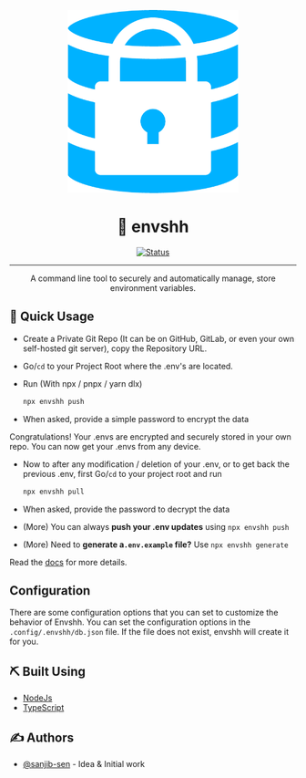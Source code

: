 <p align="center">
  <a href="" rel="noopener">
 <img width="300px" height="321px" src="/docs/src/assets/logo_blue.png" alt="envshh"></a>
</p>

<h1 align="center">🤫 envshh</h1>

<div align="center">

[![Status](https://img.shields.io/badge/status-active-success.svg)]()

</div>

---

<p align="center"> A command line tool to securely and automatically manage, store environment variables.
    <br>
</p>

## 🧐 Quick Usage

- Create a Private Git Repo (It can be on GitHub, GitLab, or even your own self-hosted git server), copy the Repository URL.
- Go/`cd` to your Project Root where the .env's are located.
- Run (With npx / pnpx / yarn dlx)

  ```sh
  npx envshh push
  ```

- When asked, provide a simple password to encrypt the data

Congratulations! Your .envs are encrypted and securely stored in your own repo. You can now get your .envs from any device.

- Now to after any modification / deletion of your .env, or to get back the previous .env, first Go/`cd` to your project root and run

  ```sh
  npx envshh pull
  ```

- When asked, provide the password to decrypt the data

- (More) You can always **push your .env updates** using `npx envshh push`
- (More) Need to **generate a`.env.example` file?** Use `npx envshh generate`

Read the [docs](https://sanjib-sen.github.io/envshh/) for more details.

## Configuration

There are some configuration options that you can set to customize the behavior of Envshh. You can set the configuration options in the `.config/.envshh/db.json` file. If the file does not exist, envshh will create it for you.

## ⛏️ Built Using

- [NodeJs](https://nodejs.org/en/)
- [TypeScript](https://www.typescriptlang.org/)

## ✍️ Authors

- [@sanjib-sen](https://github.com/sanjib-sen) - Idea & Initial work
